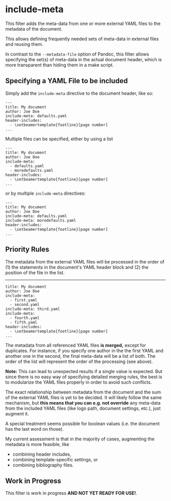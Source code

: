 # include-meta

This filter adds the meta-data from one or more external YAML files to 
the metadata of the document.

This allows defining frequently needed sets of meta-data in external files
and reusing them.

In contrast to the `--metadata-file` option of Pandoc, this filter allows specifying the set(s) of meta-data in the actual document header, which is 
more transparent than hiding them in a make script.

## Specifying a YAML File to be included

Simply add the `include-meta` directive to the document header, like so:

    ---
    title: My document
    author: Joe Doe
    include-meta: defaults.yaml
    header-includes:
      - \setbeamertemplate{footline}[page number]
    ...

Multiple files can be specified, either by using a list

    ---
    title: My document
    author: Joe Doe
    include-meta: 
      - defaults.yaml
      - moredefaults.yaml
    header-includes:
      - \setbeamertemplate{footline}[page number]
    ...

or by multiple `include-meta` directives:

    ---
    title: My document
    author: Joe Doe
    include-meta: defaults.yaml
    include-meta: moredefaults.yaml
    header-includes:
      - \setbeamertemplate{footline}[page number]
    ...

## Priority Rules

The metadata from the external YAML files will be processed in the order of (1) the statements in the document's YAML header block and (2) the position of the file in the list.

   ---
    title: My document
    author: Joe Doe
    include-meta: 
      - first.yaml
      - second.yaml
    include-meta: third.yaml
    include-meta: 
      - fourth.yaml
      - fifth.yaml
    header-includes:
      - \setbeamertemplate{footline}[page number]
    ...

The metadata from all referenced YAML files **is merged,** except for duplicates. For instance, if you specify one author in the the first YAML and another one in the second, the final meta-data will be a list of both. The order of the list will represent the order of the processing (see above).

**Note:** This can lead to unexpected results if a single value is expected. But since there is no easy way of specifying detailed merging rules, the best is to modularize the YAML files properly in order to avoid such conflicts.

The exact relationship between metadata from the document and the sum of the external YAML files is yet to be decided. It will likely follow the same mechanism, but **this means that you can e.g. not override** any meta-data from the included YAML files (like logo path, document settings, etc.), just augment it.

A special treatment seems possible for boolean values (i.e. the document has the last word on those).

My current assessment is that in the majority of cases, augmenting the metadata is more feasible, like 
- combining header includes,
- combining template-specific settings, or 
- combining bibliography files.

## Work in Progress

This filter is work in progress **AND NOT YET READY FOR USE!**.

